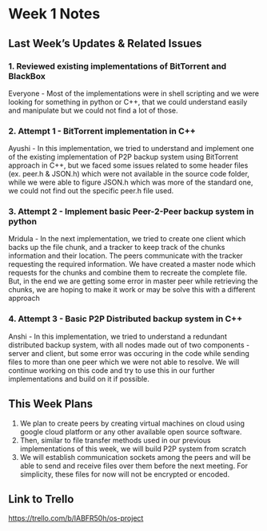 # Week 1 Notes

## Last Week’s Updates & Related Issues 

### 1. Reviewed existing implementations of BitTorrent and BlackBox
Everyone - Most of the implementations were in shell scripting and we were looking for something in python or C++, that we could understand easily and manipulate but we could not find a lot of those. 

### 2. Attempt 1 - BitTorrent implementation in C++
Ayushi - In this implementation, we tried to understand and implement one of the existing implementation of P2P backup system using BitTorrent approach in C++, but we faced some issues related to some header files (ex. peer.h & JSON.h) which were not available in the source code folder, while we were able to figure JSON.h which was more of the standard one, we could not find out the specific peer.h file used. 

### 3. Attempt 2 - Implement basic Peer-2-Peer backup system in python
Mridula - In the next implementation, we tried to create one client which backs up the file chunk, and a tracker to keep track of the chunks information and their location. The peers communicate with the tracker requesting the required information. We have created a master node which requests for the chunks and combine them to recreate the complete file. But, in the end we are getting some error in master peer while retrieving the chunks, we are hoping to make it work or may be solve this with a different approach

### 4. Attempt 3 - Basic P2P Distributed backup system in C++
Anshi - In this implementation, we tried to understand a redundant distributed backup system, with all nodes made out of two components - server and client, but some error was occuring in the code while sending files to more than one peer which we were not able to resolve. We will continue working on this code and try to use this in our further implementations and build on it if possible.

## This Week Plans
1. We plan to create peers by creating virtual machines on cloud using google cloud platform or any other available open source software.
2. Then, similar to file transfer methods used in our previous implementations of this week, we will build P2P system from scratch
3. We will establish communication sockets among the peers and will be able to send and receive files over them before the next meeting. For simplicity, these files for now will not be encrypted or encoded.


## Link to Trello
https://trello.com/b/lABFR50h/os-project
